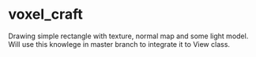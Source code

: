 # voxel_craft
Drawing simple rectangle with texture, normal map and some light model. Will use this knowlege in master branch to integrate it to View class.
